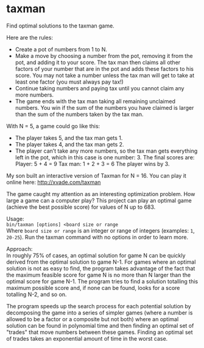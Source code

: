 # taxman
Find optimal solutions to the taxman game.

Here are the rules:
* Create a pot of numbers from 1 to N.
*	Make a move by choosing a number from the pot, removing it from the pot, and adding it to your score. The tax man then claims all other factors of your number that are in the pot and adds these factors to his score. You may not take a number unless the tax man will get to take at least one factor (you must always pay tax!)
* Continue taking numbers and paying tax until you cannot claim any more numbers.
* The game ends with the tax man taking all remaining unclaimed numbers. You win if the sum of the numbers you have claimed is larger than the sum of the numbers taken by the tax man.

With N = 5, a game could go like this:
* The player takes 5, and the tax man gets 1.
* The player takes 4, and the tax man gets 2.
* The player can’t take any more numbers, so the tax man gets everything left in the pot, which in this case is one number: 3.
The final scores are:
Player: 5 + 4 = 9
Tax man: 1 + 2 + 3 = 6
The player wins by 3.

My son built an interactive version of Taxman for N = 16.  You can play it online here: <http://xvade.com/taxman>

The game caught my attention as an interesting optimization problem. How large a game can a computer play? This project can play an optimal game (achieve the best possible score) for values of N up to 683.

Usage:  
`bin/taxman [options] <board size or range`  
Where `board size or range` is an integer or range of integers (examples: `1`, `20-25`).  Run the taxman command with no options in order to learn more.

Approach:  
In roughly 75% of cases, an optimal solution for game N can be quickly derived from the optimal solution to game N-1.  For games where an optimal solution is not as easy to find, the program takes advantage of the fact that the maximum feasible score for game N is no more than N larger than the optimal score for game N-1.  The program tries to find a solution totalling this maximum possible score and, if none can be found, looks for a score totalling N-2, and so on.

The program speeds up the search process for each potential solution by decomposing the game into a series of simpler games (where a number is allowed to be a factor or a composite but not both) where an optimal solution can be found in polynomial time and then finding an optimal set of "trades" that move numbers between these games.  Finding an optimal set of trades takes an exponential amount of time in the worst case.
